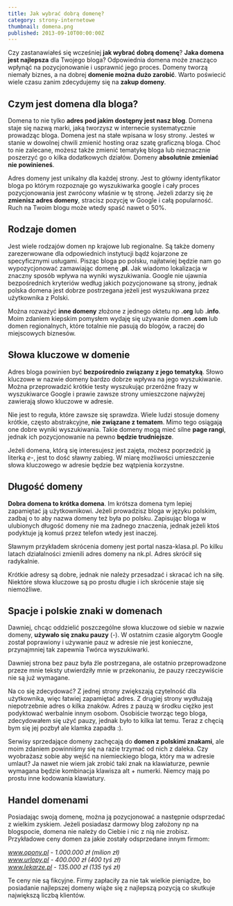 ```yaml
---
title: Jak wybrać dobrą domenę?
category: strony-internetowe
thumbnail: domena.png
published: 2013-09-10T00:00:00Z
---
```

Czy zastanawiałeś się wcześniej **jak wybrać dobrą domenę**? **Jaka domena jest najlepsza** dla Twojego bloga? Odpowiednia domena może znacząco wpłynąć na pozycjonowanie i usprawnić jego proces. Domeny tworzą niemały biznes, a na dobrej **domenie można dużo zarobić**. Warto poświecić wiele czasu zanim zdecydujemy się na **zakup domeny**.

<!--more-->

## Czym jest domena dla bloga?

Domena to nie tylko **adres pod jakim dostępny jest nasz blog**. Domena staje się nazwą marki, jaką tworzysz w internecie systematycznie prowadząc bloga. Domena jest na stałe wpisana w losy strony. Jesteś w stanie w dowolnej chwili zmienić hosting oraz szatę graficzną bloga. Choć to nie zalecane, możesz także zmienić tematykę bloga lub nieznacznie poszerzyć go o kilka dodatkowych działów. Domeny **absolutnie zmieniać nie powinieneś**.

Adres domeny jest unikalny dla każdej strony. Jest to główny identyfikator bloga po którym rozpoznaje go wyszukiwarka google i cały proces pozycjonowania jest zwrócony właśnie w tę stronę. Jeżeli zdarzy się że **zmienisz adres domeny**, stracisz pozycję w Google i całą popularność. Ruch na Twoim blogu może wtedy spaść nawet o 50%.

## Rodzaje domen

Jest wiele rodzajów domen np krajowe lub regionalne. Są także domeny zarezerwowane dla odpowiednich instytucji bądź kojarzone ze specyficznymi usługami. Pisząc bloga po polsku, najłatwiej będzie nam go wypozycjonować zamawiając domenę **.pl**. Jak wiadomo lokalizacja w znaczny sposób wpływa na wyniki wyszukiwania. Google nie ujawnia bezpośrednich kryteriów według jakich pozycjonowane są strony, jednak polska domena jest dobrze postrzegana jeżeli jest wyszukiwana przez użytkownika z Polski.

Można rozważyć **inne domeny** złożone z jednego oktetu np **.org** lub **.info**. Moim zdaniem kiepskim pomysłem wydaję się używanie domen **.com** lub domen regionalnych, które totalnie nie pasują do blogów, a raczej do miejscowych biznesów.

## Słowa kluczowe w domenie

Adres bloga powinien być **bezpośrednio związany z jego tematyką**. Słowo kluczowe w nazwie domeny bardzo dobrze wpływa na jego wyszukiwanie. Można przeprowadzić krótkie testy wyszukując przeróżne frazy w wyszukiwarce Google i prawie zawsze strony umieszczone najwyżej zawierają słowo kluczowe w adresie.

Nie jest to reguła, które zawsze się sprawdza. Wiele ludzi stosuje domeny krótkie, często abstrakcyjne, **nie związane z tematem**. Mimo tego osiągają one dobre wyniki wyszukiwania. Takie domeny mogą mieć silne **page rangi**, jednak ich pozycjonowanie na pewno **będzie trudniejsze**.

Jeżeli domena, którą się interesujesz jest zajęta, możesz poprzedzić ją literką *e-*, jest to dość sławny zabieg. W miarę możliwości umieszczenie słowa kluczowego w adresie będzie bez wątpienia korzystne.

## Długość domeny

**Dobra domena to krótka domena**. Im krótsza domena tym lepiej zapamiętać ją użytkownikowi. Jeżeli prowadzisz bloga w języku polskim, zadbaj o to aby nazwa domeny też była po polsku. Zapisując bloga w ulubionych długość domeny nie ma żadnego znaczenia, jednak jeżeli ktoś podyktuje ją komuś przez telefon wtedy jest inaczej.

Sławnym przykładem skrócenia domeny jest portal nasza-klasa.pl. Po kilku latach działalności zmienili adres domeny na nk.pl. Adres skrócił się radykalnie.

Krótkie adresy są dobre, jednak nie należy przesadzać i skracać ich na siłę. Niektóre słowa kluczowe są po prostu długie i ich skrócenie staje się niemożliwe.

## Spacje i polskie znaki w domenach

Dawniej, chcąc oddzielić poszczególne słowa kluczowe od siebie w nazwie domeny, **używało się znaku pauzy** (-). W ostatnim czasie algorytm Google został poprawiony i używanie pauz w adresie nie jest konieczne, przynajmniej tak zapewnia Twórca wyszukiwarki.

Dawniej strona bez pauz była źle postrzegana, ale ostatnio przeprowadzone przeze mnie teksty utwierdziły mnie w przekonaniu, że pauzy rzeczywiście nie są już wymagane.

Na co się zdecydować? Z jednej strony zwiększają czytelność dla użytkownika, więc łatwiej zapamiętać adres. Z drugiej strony wydłużają niepotrzebnie adres o kilka znaków. Adres z pauzą w środku ciężko jest podyktować werbalnie innym osobom. Osobiście tworząc tego bloga, zdecydowałem się użyć pauzy, jednak było to kilka lat temu. Teraz z chęcią bym się jej pozbył ale klamka zapadła :).

Serwisy sprzedające domeny zachęcają do **domen z polskimi znakami**, ale moim zdaniem powinniśmy się na razie trzymać od nich z daleka. Czy wyobrażasz sobie aby wejść na niemieckiego bloga, który ma w adresie umlaut? Ja nawet nie wiem jak zrobić taki znak na klawiaturze, pewnie wymagana będzie kombinacja klawisza alt + numerki. Niemcy mają po prostu inne kodowania klawiatury.

## Handel domenami

Posiadając swoją domenę, można ją pozycjonować a następnie odsprzedać z wielkim zyskiem. Jeżeli posiadasz darmowy blog założony np na blogspocie, domena nie należy do Ciebie i nic z nią nie zrobisz. Przykładowe ceny domen za jakie zostały odsprzedane innym firmom:

*www.opony.pl - 1.000.000 zł (milion zł)*  
*www.urlopy.pl - 400.000 zł (400 tyś zł)*  
 *www.lekarze.pl - 135.000 zł (135 tyś zł)*

Te ceny nie są fikcyjne. Firmy zapłaciły za nie tak wielkie pieniądze, bo posiadanie najlepszej domeny wiąże się z najlepszą pozycją co skutkuje największą liczbą klientów.